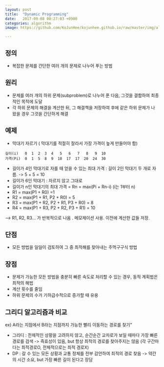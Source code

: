 ```yaml
---
layout: post
title:  "Dynamic Programming"
date:   2017-09-08 00:27:03 +0900
categories: algorithm
image: https://github.com/KoJunHee/kojunhee.github.io/raw/master/img/algorithm.png

---
```



## 정의
- 복잡한 문제를 간단한 여러 개의 문제로 나누어 푸는 방법

## 원리 
- 문제를 여러 개의 하위 문제(subproblem)로 나누어 푼 다음, 그것을 결합하여 최종적인 목적에 도달
- 각 하위 문제의 해결을 계산한 뒤, 그 해결책을 저장하여 후에 같은 하위 문제가 나왔을 경우 그것을 간단하게 해결

## 예제
- 막대기 자르기 ( 막대기를 적절히 잘라서 가장 가격이 높게 만들어야 함)

````
길이(i)   0  1  2  3  4   5   6   7   8   9  10
가격(Pi)  0  1  5  8  9  10  17  17  20  24  30
````

- 길이가 4인 막대기로 자를 때 얻을 수 있는 최대 가격 : 길이 2인 막대기 두 개로 자름. -> 5 + 5 = 10 
- 길이가 6인 막대기 : 자르지 않고 그대로
- 길이가 n인 막대기의 최대 가격 = Rn = max(Pi + Rn-i) (i는 1부터 n) 
- R1 = max(P1 + R0)  =1
- R2 = max(P1 + R1, P2 + R0) = 5
- R3 = max(P1 + R2, P2 + R1, P3 + R0) = 8
- R4 = max(P1 + R3, P2 + R2, P3 + R1) = 10

--> R1, R2, R3... 가 반복적으로 나옴 . 메모제이션 사용. 이전에 계산한 값들 저장.

## 단점
- 모든 방법을 일일이 검토하여 그 중 최적해를 찾아내는 주먹구구식 방법

## 장점
- 문제가 가능한 모든 방법을 충분히 빠른 속도로 처리할 수 있는 경우, 동적 계획법은 최적의 해법
- 계산 횟수를 줄임 
- 하위 문제의 수가 기하급수적으로 증가할 때 유용

## 그리디 알고리즘과 비교

ex) A라는 지점에서 B라는 지점까지 가능한 빨리 이동하는 경로를 찾기"

- 그리디 :  전체적인 상황을 고려하지 않고, 순간순간 교차로가 보일 때마다 가장 빠른 경로를 검색
-> 즉효성이 있음, but 항상 최적의 경로를 찾아주지는 않음 (각 구간마다는 최적경로O, 전체적으로는 최적 경로X)
- DP : 갈 수 있는 모든 상황과 교통 정체를 전부 감안하여 최적의 경로 찾음
-> 약간의 시간 소요, but 가장 빠른 길이 된다고 장담

